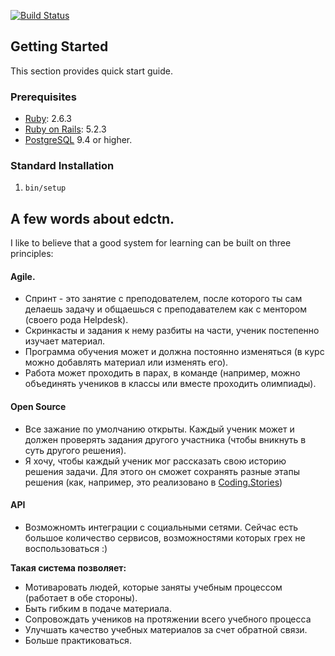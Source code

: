 [![Build Status](https://travis-ci.org/mikeoleynik/edctn.svg?branch=master)](https://travis-ci.org/mikeoleynik/edctn)

## Getting Started

This section provides quick start guide.

### Prerequisites

- [Ruby](https://www.ruby-lang.org/en/): 2.6.3
- [Ruby on Rails](https://rubyonrails.org/): 5.2.3
- [PostgreSQL](https://www.postgresql.org/) 9.4 or higher.

### Standard Installation

1. `bin/setup`

## A few words about edctn.

I like to believe that a good system for learning can be built on three principles:

#### Agile.
- Спринт - это занятие с преподователем, после которого ты сам делаешь задачу и общаешься с преподавателем как с ментором (своего рода Helpdesk).
- Скринкасты и задания к нему разбиты на части, ученик постепенно изучает материал.
- Программа обучения может и должна постоянно изменяться (в курс можно добавлять материал или изменять его).
- Работа может проходить в парах, в команде (например, можно объединять учеников в классы или вместе проходить олимпиады).

#### Open Source
- Все зажание по умолчанию открыты. Каждый ученик может и должен проверять задания другого участника (чтобы вникнуть в суть другого решения).
- Я хочу, чтобы каждый ученик мог рассказать свою историю решения задачи. Для этого он сможет сохранять разные этапы решения (как, например, это реализовано в [Coding.Stories](https://codingstories.io/about))

#### API
- Возможномть интеграции с социальными сетями. Сейчас есть большое количество сервисов, возможностями которых грех не воспользоваться :)

**Такая система позволяет:**
- Мотиваровать людей, которые заняты учебным процессом (работает в обе стороны).
- Быть гибким в подаче материала.
- Сопровождать учеников на протяжении всего учебного процесса
- Улучшать качество учебных материалов за счет обратной связи.
- Больше практиковаться.
